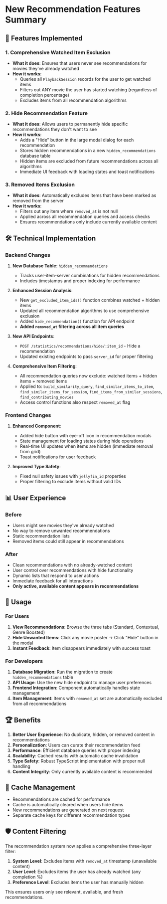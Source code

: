 # New Recommendation Features Summary

## 🚀 **Features Implemented**

### 1. **Comprehensive Watched Item Exclusion**
- **What it does**: Ensures that users never see recommendations for movies they've already watched
- **How it works**:
  - Queries all `PlaybackSession` records for the user to get watched items
  - Filters out ANY movie the user has started watching (regardless of completion percentage)
  - Excludes items from all recommendation algorithms

### 2. **Hide Recommendation Feature**
- **What it does**: Allows users to permanently hide specific recommendations they don't want to see
- **How it works**:
  - Adds a "Hide" button in the large modal dialog for each recommendation
  - Stores hidden recommendations in a new `hidden_recommendations` database table
  - Hidden items are excluded from future recommendations across all algorithms
  - Immediate UI feedback with loading states and toast notifications

### 3. **Removed Items Exclusion**
- **What it does**: Automatically excludes items that have been marked as removed from the server
- **How it works**:
  - Filters out any item where `removed_at` is not null
  - Applied across all recommendation queries and access checks
  - Ensures recommendations only include currently available content

## 🛠 **Technical Implementation**

### Backend Changes
1. **New Database Table**: `hidden_recommendations`
   - Tracks user-item-server combinations for hidden recommendations
   - Includes timestamps and proper indexing for performance

2. **Enhanced Session Analysis**:
   - New `get_excluded_item_ids()` function combines watched + hidden items
   - Updated all recommendation algorithms to use comprehensive exclusion
   - Added `hide_recommendation()` function for API endpoint
   - **Added `removed_at` filtering across all item queries**

3. **New API Endpoints**:
   - `POST /statistics/recommendations/hide/:item_id` - Hide a recommendation
   - Updated existing endpoints to pass `server_id` for proper filtering

4. **Comprehensive Item Filtering**:
   - All recommendation queries now exclude: watched items + hidden items + removed items
   - Applied to: `build_similarity_query`, `find_similar_items_to_item`, `find_similar_items_for_session`, `find_items_from_similar_sessions`, `find_contributing_movies`
   - Access control functions also respect `removed_at` flag

### Frontend Changes
1. **Enhanced Component**:
   - Added hide button with eye-off icon in recommendation modals
   - State management for loading states during hide operations
   - Real-time UI updates when items are hidden (immediate removal from grid)
   - Toast notifications for user feedback

2. **Improved Type Safety**:
   - Fixed null safety issues with `jellyfin_id` properties
   - Proper filtering to exclude items without valid IDs

## 📊 **User Experience**

### Before
- Users might see movies they've already watched
- No way to remove unwanted recommendations
- Static recommendation lists
- Removed items could still appear in recommendations

### After
- Clean recommendations with no already-watched content
- User control over recommendations with hide functionality
- Dynamic lists that respond to user actions
- Immediate feedback for all interactions
- **Only active, available content appears in recommendations**

## 🔧 **Usage**

### For Users
1. **View Recommendations**: Browse the three tabs (Standard, Contextual, Genre Boosted)
2. **Hide Unwanted Items**: Click any movie poster → Click "Hide" button in the modal
3. **Instant Feedback**: Item disappears immediately with success toast

### For Developers
1. **Database Migration**: Run the migration to create `hidden_recommendations` table
2. **API Usage**: Use the new hide endpoint to manage user preferences
3. **Frontend Integration**: Component automatically handles state management
4. **Item Management**: Items with `removed_at` set are automatically excluded from all recommendations

## 🏆 **Benefits**

1. **Better User Experience**: No duplicate, hidden, or removed content in recommendations
2. **Personalization**: Users can curate their recommendation feed
3. **Performance**: Efficient database queries with proper indexing
4. **Scalability**: Cached results with automatic cache invalidation
5. **Type Safety**: Robust TypeScript implementation with proper null handling
6. **Content Integrity**: Only currently available content is recommended

## 🔄 **Cache Management**

- Recommendations are cached for performance
- Cache is automatically cleared when users hide items
- New recommendations are generated on next request
- Separate cache keys for different recommendation types

## 🛡️ **Content Filtering**

The recommendation system now applies a comprehensive three-layer filter:

1. **System Level**: Excludes items with `removed_at` timestamp (unavailable content)
2. **User Level**: Excludes items the user has already watched (any completion %)
3. **Preference Level**: Excludes items the user has manually hidden

This ensures users only see relevant, available, and fresh recommendations. 